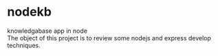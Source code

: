 # nodekb
knowledgabase app in node  
The object of this project is to review some nodejs and express develop techniques.
